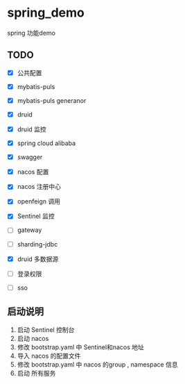 # spring_demo

spring 功能demo

## TODO

- [x] 公共配置
- [x] mybatis-puls
- [x] mybatis-puls generanor
- [x] druid
- [x] druid 监控
- [x] spring cloud alibaba
- [x] swagger
- [x] nacos 配置
- [x] nacos 注册中心
- [x] openfeign 调用
- [x] Sentinel 监控
- [ ] gateway
- [ ] sharding-jdbc
- [x] druid 多数据源
- [ ] 登录权限
- [ ] sso


## 启动说明

1. 启动 Sentinel 控制台
2. 启动 nacos
3. 修改 bootstrap.yaml 中 Sentinel和nacos 地址
4. 导入 nacos 的配置文件
5. 修改 bootstrap.yaml 中 nacos 的group , namespace 信息
6. 启动 所有服务
